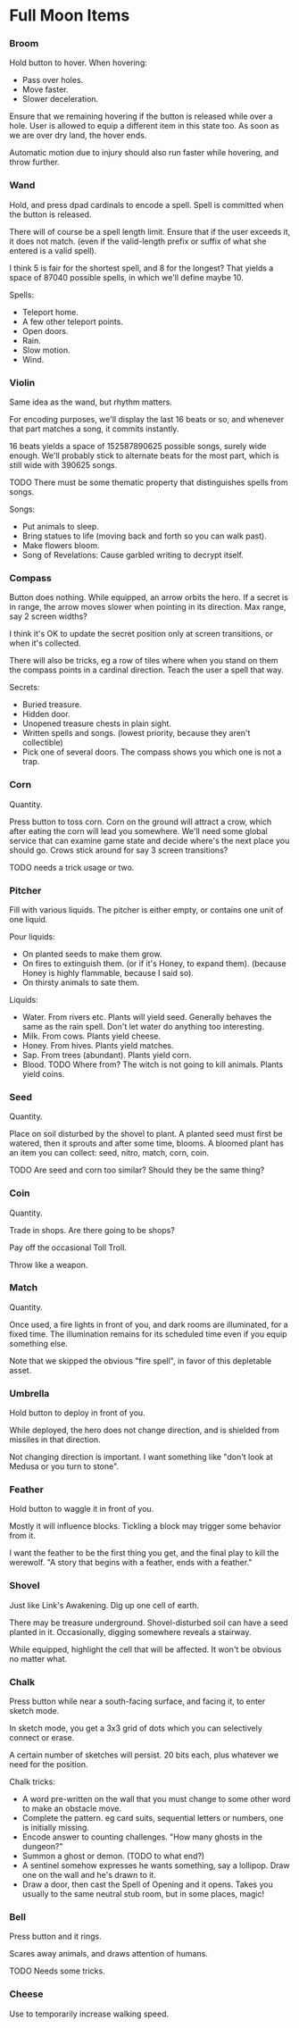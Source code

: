 # Full Moon Items

### Broom

Hold button to hover.
When hovering:
 - Pass over holes.
 - Move faster.
 - Slower deceleration.
 
Ensure that we remaining hovering if the button is released while over a hole.
User is allowed to equip a different item in this state too.
As soon as we are over dry land, the hover ends.

Automatic motion due to injury should also run faster while hovering, and throw further.

### Wand

Hold, and press dpad cardinals to encode a spell.
Spell is committed when the button is released.

There will of course be a spell length limit. Ensure that if the user exceeds it, it does not match.
(even if the valid-length prefix or suffix of what she entered is a valid spell).

I think 5 is fair for the shortest spell, and 8 for the longest?
That yields a space of 87040 possible spells, in which we'll define maybe 10.

Spells:
 - Teleport home.
 - A few other teleport points.
 - Open doors.
 - Rain.
 - Slow motion.
 - Wind.

### Violin

Same idea as the wand, but rhythm matters.

For encoding purposes, we'll display the last 16 beats or so, and whenever that part matches a song, it commits instantly.

16 beats yields a space of 152587890625 possible songs, surely wide enough.
We'll probably stick to alternate beats for the most part, which is still wide with 390625 songs.

TODO There must be some thematic property that distinguishes spells from songs.

Songs:
 - Put animals to sleep.
 - Bring statues to life (moving back and forth so you can walk past).
 - Make flowers bloom.
 - Song of Revelations: Cause garbled writing to decrypt itself.

### Compass

Button does nothing.
While equipped, an arrow orbits the hero.
If a secret is in range, the arrow moves slower when pointing in its direction.
Max range, say 2 screen widths?

I think it's OK to update the secret position only at screen transitions, or when it's collected.

There will also be tricks, eg a row of tiles where when you stand on them the compass points in a cardinal direction.
Teach the user a spell that way.

Secrets:
 - Buried treasure.
 - Hidden door.
 - Unopened treasure chests in plain sight.
 - Written spells and songs. (lowest priority, because they aren't collectible)
 - Pick one of several doors. The compass shows you which one is not a trap.

### Corn

Quantity.

Press button to toss corn.
Corn on the ground will attract a crow, which after eating the corn will lead you somewhere.
We'll need some global service that can examine game state and decide where's the next place you should go.
Crows stick around for say 3 screen transitions?

TODO needs a trick usage or two.

### Pitcher

Fill with various liquids.
The pitcher is either empty, or contains one unit of one liquid.

Pour liquids:
 - On planted seeds to make them grow.
 - On fires to extinguish them. (or if it's Honey, to expand them). (because Honey is highly flammable, because I said so).
 - On thirsty animals to sate them.
 
Liquids:
 - Water. From rivers etc. Plants will yield seed. Generally behaves the same as the rain spell. Don't let water do anything too interesting.
 - Milk. From cows. Plants yield cheese.
 - Honey. From hives. Plants yield matches.
 - Sap. From trees (abundant). Plants yield corn.
 - Blood. TODO Where from? The witch is not going to kill animals. Plants yield coins.

### Seed

Quantity.

Place on soil disturbed by the shovel to plant.
A planted seed must first be watered, then it sprouts and after some time, blooms.
A bloomed plant has an item you can collect: seed, nitro, match, corn, coin.

TODO Are seed and corn too similar? Should they be the same thing?

### Coin

Quantity.

Trade in shops. Are there going to be shops?

Pay off the occasional Toll Troll.

Throw like a weapon.

### Match

Quantity.

Once used, a fire lights in front of you, and dark rooms are illuminated, for a fixed time.
The illumination remains for its scheduled time even if you equip something else.

Note that we skipped the obvious "fire spell", in favor of this depletable asset.

### Umbrella

Hold button to deploy in front of you.

While deployed, the hero does not change direction, and is shielded from missiles in that direction.

Not changing direction is important. I want something like "don't look at Medusa or you turn to stone".

### Feather

Hold button to waggle it in front of you.

Mostly it will influence blocks. Tickling a block may trigger some behavior from it.

I want the feather to be the first thing you get, and the final play to kill the werewolf.
"A story that begins with a feather, ends with a feather."

### Shovel

Just like Link's Awakening. Dig up one cell of earth.

There may be treasure underground.
Shovel-disturbed soil can have a seed planted in it.
Occasionally, digging somewhere reveals a stairway.

While equipped, highlight the cell that will be affected. It won't be obvious no matter what.

### Chalk

Press button while near a south-facing surface, and facing it, to enter sketch mode.

In sketch mode, you get a 3x3 grid of dots which you can selectively connect or erase.

A certain number of sketches will persist. 20 bits each, plus whatever we need for the position.

Chalk tricks:
 - A word pre-written on the wall that you must change to some other word to make an obstacle move.
 - Complete the pattern. eg card suits, sequential letters or numbers, one is initially missing.
 - Encode answer to counting challenges. "How many ghosts in the dungeon?"
 - Summon a ghost or demon. (TODO to what end?)
 - A sentinel somehow expresses he wants something, say a lollipop. Draw one on the wall and he's drawn to it.
 - Draw a door, then cast the Spell of Opening and it opens. Takes you usually to the same neutral stub room, but in some places, magic!

### Bell

Press button and it rings.

Scares away animals, and draws attention of humans.

TODO Needs some tricks.

### Cheese

Use to temporarily increase walking speed.

